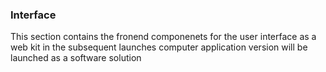 ### Interface

 This section contains the fronend componenets for the user interface as a web kit in the subsequent launches computer application version will be launched as a software solution 


